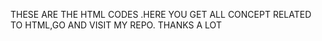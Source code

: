THESE ARE THE HTML CODES .HERE YOU GET ALL CONCEPT RELATED TO HTML,GO AND VISIT MY REPO.
THANKS A LOT
